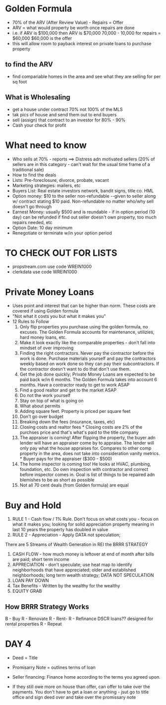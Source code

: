# Golden Formula
 * 70% of the ARV (After Review Value) - Repairs = Offer
 * ARV = what would property be worth once repairs are done
 * i.e. if ARV is $100,000 then ARV is $70,000
        70,000 - 10,000 for repairs = $60,000
        $60,000 is the offer
 * this will allow room to payback interest on private loans to purchase property

## to find the ARV
  * find compariable homes in the area and see what they are selling for per sq foot


## What is Wholesaling
 * get a house under contract 70% not 100% of the MLS
 * tak pics of house and send them out to end buyers
 * sell (assign) that contract to an investor for 80% - 90%
 * Cash your check for profit


# What need to know
  * Who sells at 70% - reports ==> Distress adn motivated sellers (20% of sellers are in this category - can't wait for the usual time frame of a traditional sale)
  * How to find the deals
  * Lists:  Pre-foreclosure, divorce, probate, vacant
  * Marketing strategies:  mailers, etc
  * Buyers List:  Real estate investors network, bandit signs, title co. HML 
  * Option money: $10 to the seller non-refundable
        --given to seller along w/ contract stating $10 paid.  Non-refundable no matter who/why sell doesn't go through
  * Earnest Money:  usually $500 and is reundable
        - if in option period (10 day) can be refunded if find out seller doesn't own property, too much repairs needed, etc
  * Option Date:  10 day minimum
  * Renegotiate or terminate w/in your option period



# TO CHECK OUT FOR LISTS
   * propstream.com  use code WREIN1000 
   * clerkdata use code WREIN1000


# Private Money Loans
   * Uses point and interest that can be higher than norm.  These costs are covered if using Golden  formula
   * "Not what it costs you but what it makes you"
   * 12 Rules to Follow
        1.  Only flip properties you purchase using the golden formula, no excuses.  The Golden Formula accounts for maintenance, utilizies, hard money loans, etc.
        2.  Make it look exactly like the comparable properties - don't fall into mindset of over improving
        3.  Finding the right contractors.  Never pay the contractor before the work is done.  Purchase materials yourself and pay the contractors weekly based on work done so they can pay their subcontractors.  If the contractor doesn't want to do that don't use them.
        4.  Get the job done quickly; Private Money Loans are expected to be paid back w/in 6 months.  The Golden Formula takes into account 6 months.  Have a contractor ready to get to work ASAP
        5.  Find a good realtor and get to the market ASAP
        6.  Do not the work yourself
        7.  Stay on top of what is going on
        8.  What about permits
        9.  Adding square feet.  Property is priced per square feet
        10.  Don't go over budget
        11.  Breaking down the fees (insurance, taxes, etc)
        12.  Closing costs and realtor fees
                       * Closing costs are 2% of the purchses price and that's what's paid to the title company
        13.  The appraiser is coming!  After flipping the property, the buyer adn lender will have an appraiser come by to appraise.  The lender will only pay what the house appraises for.  Compares to other comp property in the area, does not take into consideration vanity metrics.
                        * Buyer pays for the appraiser ($300 - $500)
        14.  The home inspector is coming too!  He looks at HVAC, plumbing, foundation, etc.  Do own inspection with contractor and correct before inspector comes in.  Goal is list of things to be repaired adn blemishes to be as short as possible
        15.  Not all 70 cent deals (from Golden formula) are equal


# Buy and Hold
1.  RULE 1 - Cash flow / 1% Rule.  Don't focus on what costs you - focus on what it makes you; looking for solid appreciation property meaning in last 10 years the property has doubled in value
2.  RULE 2 - Appreciation - Apply DATA not speculation; 


There are 5 Streams of Wealth Generation in REI the BRRR STRATEGY
1.  CASH FLOW - how much money is leftover at end of month after bills are paid; short term income
2.  APPRECIATION - don't speculate; use heat map to identify neighborhoods that have appreciated; older and established neighborhoods; long term wealth strategy; DATA NOT SPECULATION
3.  LOAN PAY DOWN
4.  Tax Benefits - Written by the wealthy for the wealthy
5.  EQUITY GRAB 


## How BRRR Strategy Works
B - Buy
R - Renovate
R - Rent-
R - Refinance DSCR loans??  designed for rental properties
R - Repeat



# DAY 4

 * Deed = Title
 * Promisarry Note = outlines terms of loan
 * Seller financing:  Finance home according to the terms you agreed upon.  

 * If they still owe more on house than offer, can offer to take over the payments.  You don't have to get a loan or anything - jsut go to title office and sign deed over and take over the promissary note
